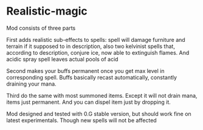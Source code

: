 # Realistic-magic

Mod consists of three parts

First adds realistic sub-effects to spells: spell will damage furniture and terrain if it supposed to in description, also two kelvinist spells that, according to description, conjure ice, now able to extinguish flames. And acidic spray spell leaves actual pools of acid

Second makes your buffs permanent once you get max level in corresponding spell. Buffs basically recast automatically, constantly draining your mana.

Third do the same with most summoned items. Except it will not drain mana, items just permanent. And you can dispel item just by dropping it.

Mod designed and tested with 0.G stable version, but should work fine on latest experimentals. Though new spells will not be affected
